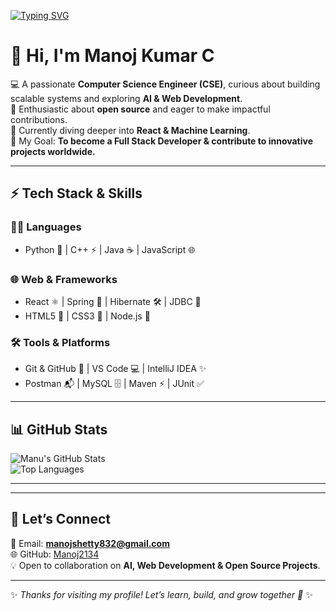 [![Typing SVG](https://readme-typing-svg.herokuapp.com?size=28&duration=4000&color=00F7FF&center=true&vCenter=true&lines=Hi%2C+I'm+Manoj+Kumar+C!;BE+(CSE)+Student;Exploring+AI+%26+Web+Dev;Open+Source+Contributor;Future+Full+Stack+Developer)](https://git.io/typing-svg)

# 👋 Hi, I'm Manoj Kumar C  

💻 A passionate **Computer Science Engineer (CSE)**, curious about building scalable systems and exploring **AI & Web Development**.  
🚀 Enthusiastic about **open source** and eager to make impactful contributions.  
🌱 Currently diving deeper into **React & Machine Learning**.  
🎯 My Goal: **To become a Full Stack Developer & contribute to innovative projects worldwide.**

---

## ⚡ Tech Stack & Skills

### 👨‍💻 Languages
- Python 🐍 | C++ ⚡ | Java ☕ | JavaScript 🌐  

### 🌐 Web & Frameworks
- React ⚛️ | Spring 🌱 | Hibernate 🛠️ | JDBC 🔗  
- HTML5 🎨 | CSS3 💎 | Node.js 🚀  

### 🛠️ Tools & Platforms
- Git & GitHub 🐙 | VS Code 💻 | IntelliJ IDEA ✨  
- Postman 📬 | MySQL 🗄️ | Maven ⚡ | JUnit ✅  

---

## 📊 GitHub Stats
![Manu's GitHub Stats](https://github-readme-stats.vercel.app/api?username=Manoj2134&show_icons=true&theme=radical)  
![Top Languages](https://github-readme-stats.vercel.app/api/top-langs/?username=Manoj2134&layout=compact&theme=radical)

---


---

## 🤝 Let’s Connect
📧 Email: **manojshetty832@gmail.com**  
🌐 GitHub: [Manoj2134](https://github.com/Manoj2134)  
💡 Open to collaboration on **AI, Web Development & Open Source Projects**.  

---

✨ *Thanks for visiting my profile! Let’s learn, build, and grow together 🚀* ✨
